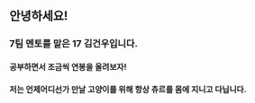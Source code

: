 ## 안녕하세요!
### 7팀 멘토를 맡은 17 김건우입니다.
#### 공부하면서 조금씩 연봉을 올려보자!
#### 저는 언제어디선가 만날 고양이를 위해 항상 츄르를 몸에 지니고 다닙니다.
